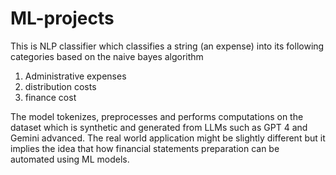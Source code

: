 # ML-projects
This is NLP classifier which classifies a string (an expense) into its following categories based on the naive bayes algorithm
1. Administrative expenses
2. distribution costs
3. finance cost

The model tokenizes, preprocesses and performs computations on the dataset which is synthetic and generated from LLMs such as GPT 4 and Gemini advanced. The real world application might be slightly different but it implies the idea that how financial statements preparation can be automated using ML models. 
